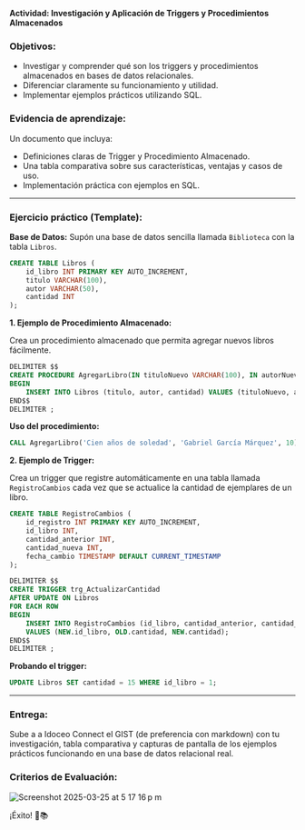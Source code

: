 **Actividad: Investigación y Aplicación de Triggers y Procedimientos Almacenados**

### Objetivos:
- Investigar y comprender qué son los triggers y procedimientos almacenados en bases de datos relacionales.
- Diferenciar claramente su funcionamiento y utilidad.
- Implementar ejemplos prácticos utilizando SQL.

### Evidencia de aprendizaje:
Un documento que incluya:
- Definiciones claras de Trigger y Procedimiento Almacenado.
- Una tabla comparativa sobre sus características, ventajas y casos de uso.
- Implementación práctica con ejemplos en SQL.

---

### Ejercicio práctico (Template):

**Base de Datos:** Supón una base de datos sencilla llamada `Biblioteca` con la tabla `Libros`.

```sql
CREATE TABLE Libros (
    id_libro INT PRIMARY KEY AUTO_INCREMENT,
    titulo VARCHAR(100),
    autor VARCHAR(50),
    cantidad INT
);
```

**1. Ejemplo de Procedimiento Almacenado:**

Crea un procedimiento almacenado que permita agregar nuevos libros fácilmente.

```sql
DELIMITER $$
CREATE PROCEDURE AgregarLibro(IN tituloNuevo VARCHAR(100), IN autorNuevo VARCHAR(50), IN cantidadNueva INT)
BEGIN
    INSERT INTO Libros (titulo, autor, cantidad) VALUES (tituloNuevo, autorNuevo, cantidadNueva);
END$$
DELIMITER ;
```

**Uso del procedimiento:**

```sql
CALL AgregarLibro('Cien años de soledad', 'Gabriel García Márquez', 10);
```

**2. Ejemplo de Trigger:**

Crea un trigger que registre automáticamente en una tabla llamada `RegistroCambios` cada vez que se actualice la cantidad de ejemplares de un libro.

```sql
CREATE TABLE RegistroCambios (
    id_registro INT PRIMARY KEY AUTO_INCREMENT,
    id_libro INT,
    cantidad_anterior INT,
    cantidad_nueva INT,
    fecha_cambio TIMESTAMP DEFAULT CURRENT_TIMESTAMP
);

DELIMITER $$
CREATE TRIGGER trg_ActualizarCantidad
AFTER UPDATE ON Libros
FOR EACH ROW
BEGIN
    INSERT INTO RegistroCambios (id_libro, cantidad_anterior, cantidad_nueva)
    VALUES (NEW.id_libro, OLD.cantidad, NEW.cantidad);
END$$
DELIMITER ;
```

**Probando el trigger:**

```sql
UPDATE Libros SET cantidad = 15 WHERE id_libro = 1;
```

---

### Entrega:
Sube a a Idoceo Connect el GIST (de preferencia con markdown) con tu investigación, tabla comparativa y capturas de pantalla de los ejemplos prácticos funcionando en una base de datos relacional real.

### Criterios de Evaluación:
![Screenshot 2025-03-25 at 5 17 16 p m](https://github.com/user-attachments/assets/38268a1d-7f1a-4b3e-b850-ef1836e176e4)

¡Éxito! 🚀📚

